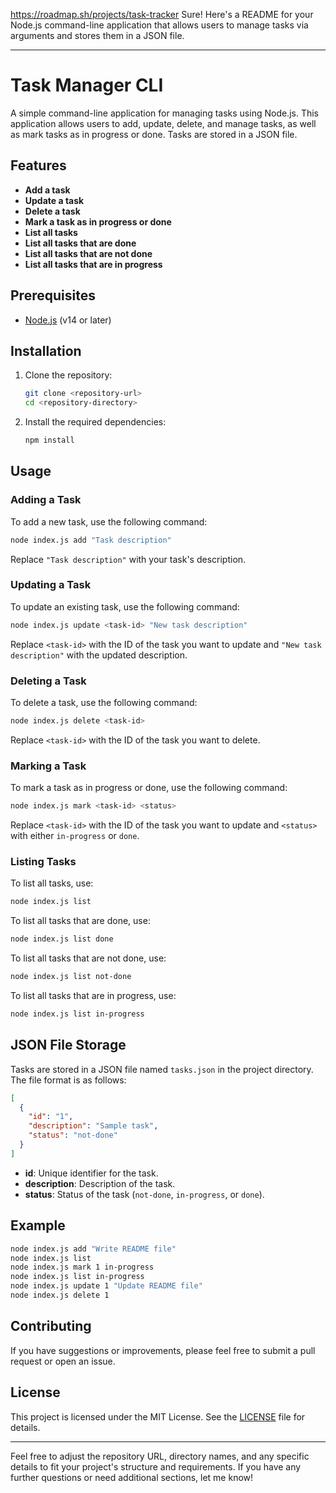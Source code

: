 https://roadmap.sh/projects/task-tracker
Sure! Here's a README for your Node.js command-line application that allows users to manage tasks via arguments and stores them in a JSON file.

---

# Task Manager CLI

A simple command-line application for managing tasks using Node.js. This application allows users to add, update, delete, and manage tasks, as well as mark tasks as in progress or done. Tasks are stored in a JSON file.

## Features

- **Add a task**
- **Update a task**
- **Delete a task**
- **Mark a task as in progress or done**
- **List all tasks**
- **List all tasks that are done**
- **List all tasks that are not done**
- **List all tasks that are in progress**

## Prerequisites

- [Node.js](https://nodejs.org/) (v14 or later)

## Installation

1. Clone the repository:

    ```bash
    git clone <repository-url>
    cd <repository-directory>
    ```

2. Install the required dependencies:

    ```bash
    npm install
    ```

## Usage

### Adding a Task

To add a new task, use the following command:

```bash
node index.js add "Task description"
```

Replace `"Task description"` with your task's description.

### Updating a Task

To update an existing task, use the following command:

```bash
node index.js update <task-id> "New task description"
```

Replace `<task-id>` with the ID of the task you want to update and `"New task description"` with the updated description.

### Deleting a Task

To delete a task, use the following command:

```bash
node index.js delete <task-id>
```

Replace `<task-id>` with the ID of the task you want to delete.

### Marking a Task

To mark a task as in progress or done, use the following command:

```bash
node index.js mark <task-id> <status>
```

Replace `<task-id>` with the ID of the task you want to update and `<status>` with either `in-progress` or `done`.

### Listing Tasks

To list all tasks, use:

```bash
node index.js list
```

To list all tasks that are done, use:

```bash
node index.js list done
```

To list all tasks that are not done, use:

```bash
node index.js list not-done
```

To list all tasks that are in progress, use:

```bash
node index.js list in-progress
```

## JSON File Storage

Tasks are stored in a JSON file named `tasks.json` in the project directory. The file format is as follows:

```json
[
  {
    "id": "1",
    "description": "Sample task",
    "status": "not-done"
  }
]
```

- **id**: Unique identifier for the task.
- **description**: Description of the task.
- **status**: Status of the task (`not-done`, `in-progress`, or `done`).

## Example

```bash
node index.js add "Write README file"
node index.js list
node index.js mark 1 in-progress
node index.js list in-progress
node index.js update 1 "Update README file"
node index.js delete 1
```

## Contributing

If you have suggestions or improvements, please feel free to submit a pull request or open an issue.

## License

This project is licensed under the MIT License. See the [LICENSE](LICENSE) file for details.

---

Feel free to adjust the repository URL, directory names, and any specific details to fit your project's structure and requirements. If you have any further questions or need additional sections, let me know!
